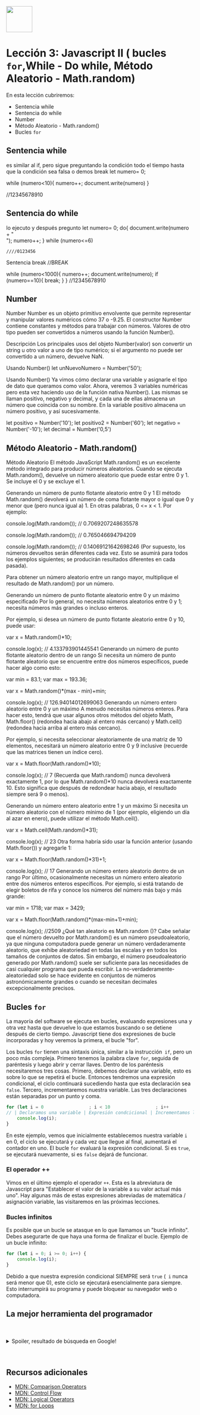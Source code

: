 <img  src='../logo.png' height='70px'>

# Lección 3: Javascript II ( bucles `for`,While - Do while, Método Aleatorio - Math.random)

En esta lección cubriremos:

* Sentencia while 
* Sentencia do while
* Number
* Método Aleatorio - Math.random()
* Bucles `for`


## Sentencia while 
es similar al if, pero sigue preguntando la condición todo el tiempo hasta que la condición sea falsa o demos break
let numero= 0;

while (numero<10){
 numero++;
 document.write(numero)
}

//12345678910


##  Sentencia do while
lo ejecuto y después pregunto
let numero= 0;
do{
    document.write(numero + "<br>");
    numero++;
    }
    while (numero<=6)
    
    ////0123456
Sentencia break
//BREAK

while (numero<1000){
    numero++;
    document.write(numero);
    if (numero==10){
        break;
    }
}
//12345678910

## Number
Number
Number es un objeto primitivo envolvente que permite representar y manipular valores numéricos cómo 37 o -9.25. El constructor Number contiene constantes y métodos para trabajar con números. Valores de otro tipo pueden ser convertidos a números usando la función Number().

Descripción
Los principales usos del objeto Number(valor) son convertir un string u otro valor a uno de tipo numérico; si el argumento no puede ser convertido a un número, devuelve NaN.

Usando Number()
let unNuevoNumero = Number('50');

Usando Number()
Ya vimos cómo declarar una variable y asignarle el tipo de dato que queramos como valor. Ahora, 
veremos 3 variables numéricas pero esta vez haciendo uso de la función nativa Number(). 
Las mismas se llaman positivo, negativo y decimal, y cada una de ellas almacena un número que coincida con su nombre. En la variable positivo almacena un número positivo, y así sucesivamente.

let positivo = Number('10');
let positivo2 = Number('60');
let negativo = Number('-10');
let decimal = Number('0,5')

## Método Aleatorio - Math.random()
Método Aleatorio
El método JavaScript Math.random() es un excelente método integrado para producir números aleatorios. Cuando se ejecuta Math.random(), devuelve un número aleatorio que puede estar entre 0 y 1. Se incluye el 0 y se excluye el 1.

Generando un número de punto flotante aleatorio entre 0 y 1
El método Math.random() devolverá un número de coma flotante mayor o igual que 0 y menor que (pero nunca igual a) 1. En otras palabras, 0 <= x < 1. Por ejemplo:

console.log(Math.random());
// 0.7069207248635578

console.log(Math.random());
// 0.765046694794209

console.log(Math.random());
// 0.14069121642698246
(Por supuesto, los números devueltos serán diferentes cada vez. Esto se asumirá para todos los ejemplos siguientes; se producirán resultados diferentes en cada pasada).

Para obtener un número aleatorio entre un rango mayor, multiplique el resultado de Math.random() por un número.

Generando un número de punto flotante aleatorio entre 0 y un máximo especificado
Por lo general, no necesita números aleatorios entre 0 y 1; necesita números más grandes o incluso enteros.

Por ejemplo, si desea un número de punto flotante aleatorio entre 0 y 10, puede usar:

var x = Math.random()*10;

console.log(x);
// 4.133793901445541
Generando un número de punto flotante aleatorio dentro de un rango
Si necesita un número de punto flotante aleatorio que se encuentre entre dos números específicos, puede hacer algo como esto:

var min = 83.1;
var max = 193.36;

var x = Math.random()*(max - min)+min;

console.log(x);
// 126.94014012699063
Generando un número entero aleatorio entre 0 y un máximo
A menudo necesitas números enteros. Para hacer esto, tendrá que usar algunos otros métodos del objeto Math, Math.floor() (redondea hacia abajo al entero más cercano) y Math.ceil() (redondea hacia arriba al entero más cercano).

Por ejemplo, si necesita seleccionar aleatoriamente de una matriz de 10 elementos, necesitará un número aleatorio entre 0 y 9 inclusive (recuerde que las matrices tienen un índice cero).

var x = Math.floor(Math.random()*10);

console.log(x);
// 7
(Recuerda que Math.random() nunca devolverá exactamente 1, por lo que Math.random()*10 nunca devolverá exactamente 10. Esto significa que después de redondear hacia abajo, el resultado siempre será 9 o menos).

Generando un número entero aleatorio entre 1 y un máximo
Si necesita un número aleatorio con el número mínimo de 1 (por ejemplo, eligiendo un día al azar en enero), puede utilizar el método Math.ceil().

var x = Math.ceil(Math.random()*31);

console.log(x);
// 23
Otra forma habría sido usar la función anterior (usando Math.floor()) y agregarle 1:

var x = Math.floor(Math.random()*31)+1;

console.log(x);
// 17
Generando un número entero aleatorio dentro de un rango
Por último, ocasionalmente necesitas un número entero aleatorio entre dos números enteros específicos. Por ejemplo, si está tratando de elegir boletos de rifa y conoce los números del número más bajo y más grande:

var min = 1718;
var max = 3429;

var x = Math.floor(Math.random()*(max-min+1)+min);

console.log(x);
//2509
¿Qué tan aleatorio es Math.random ()?
Cabe señalar que el número devuelto por Math.random() es un número pseudoaleatorio, ya que ninguna computadora puede generar un número verdaderamente aleatorio, que exhibe aleatoriedad en todas las escalas y en todos los tamaños de conjuntos de datos. Sin embargo, el número pseudoaleatorio generado por Math.random() suele ser suficiente para las necesidades de casi cualquier programa que pueda escribir. La no-verdaderamente-aleatoriedad solo se hace evidente en conjuntos de números astronómicamente grandes o cuando se necesitan decimales excepcionalmente precisos.

## Bucles `for`

La mayoría del software se ejecuta en bucles, evaluando expresiones una y otra vez hasta que devuelve lo que estamos buscando o se detiene después de cierto tiempo. Javascript tiene dos expresiones de bucle incorporadas y hoy veremos la primera, el bucle "for".

Los bucles `for` tienen una sintaxis única, similar a la instrucción` if`, pero un poco más compleja. Primero tenemos la palabra clave `for`, seguida de paréntesis y luego abrir y cerrar llaves. Dentro de los paréntesis necesitaremos tres cosas. Primero, debemos declarar una variable, esto es sobre lo que se repetirá el bucle. Entonces tendremos una expresión condicional, el ciclo continuará sucediendo hasta que esta declaración sea `false`. Tercero, incrementaremos nuestra variable. Las tres declaraciones están separadas por un punto y coma.

```javascript
for (let i = 0                 ; i < 10                 ; i++          ) {
// | Declaramos una variable | Expresión condcicional | Incrementamos la variable |
    console.log(i);
}
```

En este ejemplo, vemos que inicialmente establecemos nuestra variable `i` en 0, el ciclo se ejecutará y cada vez que llegue al final, aumentará el contador en uno. El bucle `for` evaluará la expresión condicional. Si es `true`, se ejecutará nuevamente, si es `false` dejará de funcionar.

### El operador ++

Vimos en el último ejemplo el operador `++`. Esta es la abreviatura de Javascript para "Establecer el valor de la variable a su valor actual más uno". Hay algunas más de estas expresiones abreviadas de matemática / asignación variable, las visitaremos en las próximas lecciones.

### Bucles infinitos

Es posible que un bucle se atasque en lo que llamamos un "bucle infinito". Debes asegurarte de que haya una forma de finalizar el bucle. Ejemplo de un bucle infinito:

```javascript
for (let i = 0; i >= 0; i++) {
    console.log(i);
}
```

Debido a que nuestra expresión condicional SIEMPRE será `true` (` i` nunca será menor que 0), este ciclo se ejecutará esencialmente para siempre. Esto interrumpirá su programa y puede bloquear su navegador web o computadora.


## La mejor herramienta del programador


<br>
<br>
<details>
    <summary>Spoiler, resultado de búsqueda en Google!</summary>
    <a href="https://developer.mozilla.org/es/docs/Web/JavaScript/Reference/Statements/switch">MDN : Switch</a>
    <br>
    <a href="https://developer.mozilla.org/es/docs/Web/JavaScript/Reference/Statements/do...while">MDN : Do While</a>
</details>
<br>
<br>



## Recursos adicionales

* [MDN: Comparison Operators](https://developer.mozilla.org/en-US/docs/Web/JavaScript/Reference/Operators/Comparison_Operators)
* [MDN: Control Flow](https://developer.mozilla.org/en-US/docs/Web/JavaScript/Reference/Statements/if...else)
* [MDN: Logical Operators](https://developer.mozilla.org/en-US/docs/Web/JavaScript/Reference/Operators/Logical_Operators)
* [MDN: for Loops](https://developer.mozilla.org/en-US/docs/Web/JavaScript/Reference/Statements/for)
